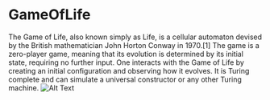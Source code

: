 # GameOfLife
The Game of Life, also known simply as Life, is a cellular automaton devised by the British mathematician John Horton Conway in 1970.[1]  The game is a zero-player game, meaning that its evolution is determined by its initial state, requiring no further input. One interacts with the Game of Life by creating an initial configuration and observing how it evolves. It is Turing complete and can simulate a universal constructor or any other Turing machine.
![Alt Text](https://upload.wikimedia.org/wikipedia/commons/e/e5/Gospers_glider_gun.gif)
